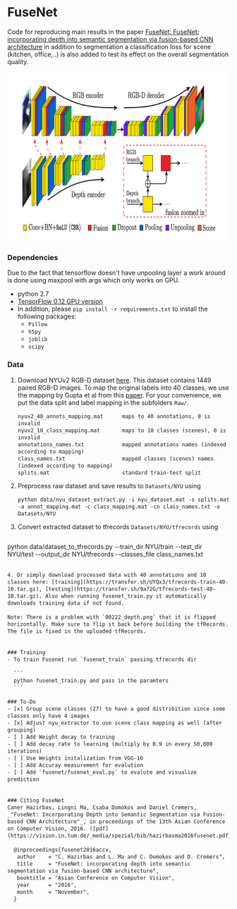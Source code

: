 # FuseNet
Code for reproducing main results in the paper [FuseNet: FuseNet: incorporating depth into semantic segmentation via fusion-based CNN architecture](https://vision.in.tum.de/_media/spezial/bib/hazirbasma2016fusenet.pdf) in addition to segmentation a classification loss for scene (kitchen, office,..) is also added to test its effect on the overall segmentation quality.


<img src="Images/framework.png" width="800px" height="386px"/>

### Dependencies
Due to the fact that tensorflow doesn't have unpooling layer a work around is done using
maxpool with args which only works on GPU.
- python 2.7
- [TensorFlow 0.12 GPU version](https://www.tensorflow.org/get_started/os_setup)
- In addition, please `pip install -r requirements.txt` to install the following packages:
    - `Pillow`
    - `h5py`
    - `joblib`
    - `scipy`

### Data
1. Download NYUv2 RGB-D dataset [here](http://cs.nyu.edu/~silberman/datasets/nyu_depth_v2.html). This dataset contains 1449 paired RGB-D images. To map the original labels into 40 classes, we use the mapping by Gupta et al from this [paper](https://people.eecs.berkeley.edu/~sgupta/pdf/GuptaArbelaezMalikCVPR13.pdf). For your convenience, we put the data split and label mapping in the subfolders `Raw/`.
    ```
    nyuv2_40_annots_mapping.mat      maps to 40 annotations, 0 is invalid
    nyuv2_10_class_mapping.mat       maps to 10 classes (scenes), 0 is invalid
    annotations_names.txt            mapped annotations names (indexed according to mapping)
    class_names.txt                  mapped classes (scenes) names (indexed according to mapping)
    splits.mat                       standard train-test split
    ```

2. Preprocess raw dataset and save results to `Datasets/NYU` using

    ```
    python data/nyu_dataset_extract.py -i nyu_dataset.mat -s splits.mat -a annot_mapping.mat -c class_mapping.mat -cn class_names.txt -o Datasets/NYU
    ```

3. Convert extracted dataset to tfrecords `Datasets/NYU/tfrecords` using

   ```
  python data/dataset_to_tfrecords.py --train_dir NYU/train --test_dir NYU/test --output_dir NYU/tfrecords --classes_file class_names.txt
  ```

4. Or simply download processed data with 40 annotations and 10 classes here: [training](https://transfer.sh/UYQx3/tfrecords-train-40-10.tar.gz), [testing](https://transfer.sh/9a72G/tfrecords-test-40-10.tar.gz). Also when running fusenet_train.py it automatically downloads training data if not found.

Note: There is a problem with `00222_depth.png` that it is flipped horizontally. Make sure to flip it back before building the tfRecords. The file is fixed in the uploaded tfRecords.


### Training
- To train Fusenet run `fusenet_train` passing tfrecords dir
   
    ```
    python fusenet_train.py and pass in the paramters
    ```

### To-Do
- [x] Group scene classes (27) to have a good distribition since some classes only have 4 images
- [x] Adjust nyu_extractor to use scene class mapping as well (after grouping)
- [ ] Add Weight decay to training
- [ ] Add decay rate to learning (multiply by 0.9 in every 50,000 iterations)
- [ ] Use Weights initalization from VGG-16
- [ ] Add Accuray measurement for evalution
- [ ] Add `fusenet/fusenet_eval.py` to evalute and visualize prediction


### Citing FuseNet
Caner Hazirbas, Lingni Ma, Csaba Domokos and Daniel Cremers, _"FuseNet: Incorporating Depth into Semantic Segmentation via Fusion-based CNN Architecture"_, in proceedings of the 13th Asian Conference on Computer Vision, 2016. ([pdf](https://vision.in.tum.de/_media/spezial/bib/hazirbasma2016fusenet.pdf))

    @inproceedings{fusenet2016accv,
     author    = "C. Hazirbas and L. Ma and C. Domokos and D. Cremers",
     title     = "FuseNet: incorporating depth into semantic segmentation via fusion-based CNN architecture",
     booktitle = "Asian Conference on Computer Vision",
     year      = "2016",
     month     = "November",
    }
